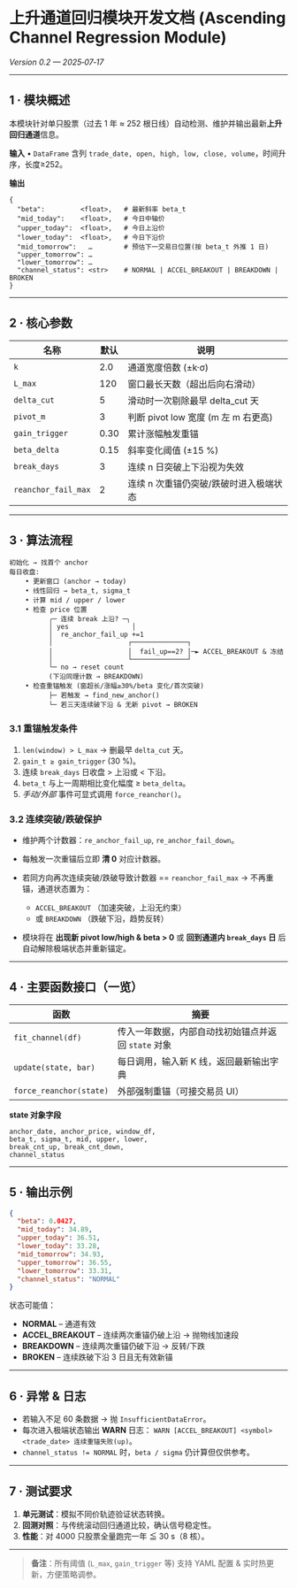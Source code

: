 # 上升通道回归模块开发文档 (Ascending Channel Regression Module)

*Version 0.2 — 2025‑07‑17*

---

## 1 · 模块概述

本模块针对单只股票（过去 1 年 ≈ 252 根日线）自动检测、维护并输出最新**上升回归通道**信息。

**输入**
• `DataFrame` 含列 `trade_date, open, high, low, close, volume`，时间升序，长度≥252。

**输出**

```
{
  "beta":         <float>,   # 最新斜率 beta_t
  "mid_today":    <float>,   # 今日中轴价
  "upper_today":  <float>,   # 今日上沿价
  "lower_today":  <float>,   # 今日下沿价
  "mid_tomorrow":   …        # 预估下一交易日位置(按 beta_t 外推 1 日)
  "upper_tomorrow": …
  "lower_tomorrow": …
  "channel_status": <str>    # NORMAL | ACCEL_BREAKOUT | BREAKDOWN | BROKEN
}
```

---

## 2 · 核心参数

| 名称                  | 默认   | 说明                          |
| ------------------- | ---- | --------------------------- |
| `k`                 | 2.0  | 通道宽度倍数 (±k·σ)               |
| `L_max`             | 120  | 窗口最长天数（超出后向右滑动）             |
| `delta_cut`         | 5    | 滑动时一次剔除最早 delta_cut 天          |
| `pivot_m`           | 3    | 判断 pivot low 宽度 (m 左 m 右更高) |
| `gain_trigger`      | 0.30 | 累计涨幅触发重锚                    |
| `beta_delta`        | 0.15 | 斜率变化阈值 (±15 %)              |
| `break_days`        | 3    | 连续 n 日突破上下沿视为失效             |
| `reanchor_fail_max` | 2    | 连续 n 次重锚仍突破/跌破时进入极端状态       |

---

## 3 · 算法流程

```
初始化 → 找首个 anchor
每日收盘:
    • 更新窗口 (anchor → today)
    • 线性回归 → beta_t, sigma_t
    • 计算 mid / upper / lower
    • 检查 price 位置
          ╭─ 连续 break 上沿? ─╮
          │ yes                │
          │  re_anchor_fail_up +=1
          │                   ┌──────────────┐
          │                   │  fail_up==2? │─► ACCEL_BREAKOUT & 冻结
          │                   └──────────────┘
          └─ no → reset count
          (下沿同理计数 → BREAKDOWN)
    • 检查重锚触发 (窗超长/涨幅≥30%/beta 变化/首次突破)
          ├─ 若触发 → find_new_anchor()
          └─ 若三天连续破下沿 & 无新 pivot → BROKEN
```

### 3.1  重锚触发条件

1. `len(window) > L_max`  →  删最早 `delta_cut` 天。
2. `gain_t ≥ gain_trigger` (30 %)。
3. 连续 `break_days` 日收盘 > 上沿或 < 下沿。
4. `beta_t` 与上一周期相比变化幅度 ≥ `beta_delta`。
5. *手动/外部* 事件可显式调用 `force_reanchor()`。

### 3.2  连续突破/跌破保护

* 维护两个计数器：`re_anchor_fail_up`, `re_anchor_fail_down`。
* 每触发一次重锚后立即 **清 0** 对应计数器。
* 若同方向再次连续突破/跌破导致计数器 == `reanchor_fail_max` → 不再重锚，通道状态置为：

  * `ACCEL_BREAKOUT` （加速突破，上沿无约束）
  * 或 `BREAKDOWN` （跌破下沿，趋势反转）
* 模块将在 **出现新 pivot low/high & beta > 0** 或 **回到通道内 `break_days` 日** 后自动解除极端状态并重新锚定。

---

## 4 · 主要函数接口（一览）

| 函数                      | 摘要                             |
| ----------------------- | ------------------------------ |
| `fit_channel(df)`       | 传入一年数据，内部自动找初始锚点并返回 `state` 对象 |
| `update(state, bar)`    | 每日调用，输入新 K 线，返回最新输出字典          |
| `force_reanchor(state)` | 外部强制重锚（可接交易员 UI）               |

**state 对象字段**

```
anchor_date, anchor_price, window_df,
beta_t, sigma_t, mid, upper, lower,
break_cnt_up, break_cnt_down,
channel_status
```

---

## 5 · 输出示例

```json
{
  "beta": 0.0427,
  "mid_today": 34.89,
  "upper_today": 36.51,
  "lower_today": 33.28,
  "mid_tomorrow": 34.93,
  "upper_tomorrow": 36.55,
  "lower_tomorrow": 33.31,
  "channel_status": "NORMAL"
}
```

状态可能值：

* **NORMAL** – 通道有效
* **ACCEL_BREAKOUT** – 连续两次重锚仍破上沿 → 抛物线加速段
* **BREAKDOWN** – 连续两次重锚仍破下沿 → 反转/下跌
* **BROKEN** – 连续跌破下沿 3 日且无有效新锚

---

## 6 · 异常 & 日志

* 若输入不足 60 条数据 → 抛 `InsufficientDataError`。
* 每次进入极端状态输出 **WARN** 日志：
  `WARN [ACCEL_BREAKOUT] <symbol> <trade_date> 连续重锚失败(up)`。
* `channel_status != NORMAL` 时，`beta / sigma` 仍计算但仅供参考。

---

## 7 · 测试要求

1. **单元测试**：模拟不同价轨迹验证状态转换。
2. **回测对照**：与传统滚动回归通道比较，确认信号稳定性。
3. **性能**：对 4000 只股票全量跑完一年 ≦ 30 s（8 核）。

---

> **备注**：所有阈值 (`L_max`, `gain_trigger` 等) 支持 YAML 配置 & 实时热更新，方便策略调参。
